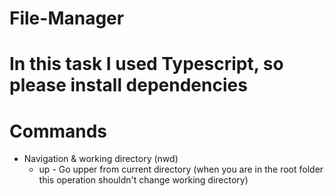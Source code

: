 # File-Manager
# In this task I used Typescript, so please install dependencies

# Commands
- Navigation & working directory (nwd)
    - up - Go upper from current directory (when you are in the root folder this operation shouldn't change working directory)
